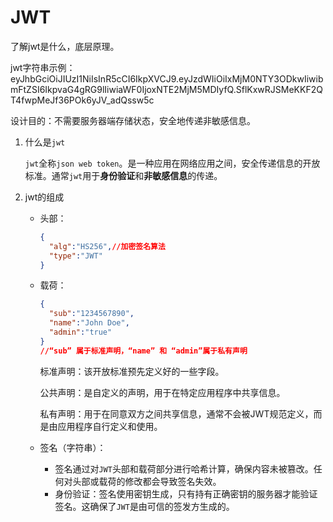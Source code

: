 # JWT

了解jwt是什么，底层原理。

jwt字符串示例：eyJhbGciOiJIUzI1NiIsInR5cCI6IkpXVCJ9.eyJzdWIiOiIxMjM0NTY3ODkwIiwibmFtZSI6IkpvaG4gRG9lIiwiaWF0IjoxNTE2MjM5MDIyfQ.SflKxwRJSMeKKF2QT4fwpMeJf36POk6yJV_adQssw5c

设计目的：不需要服务器端存储状态，安全地传递非敏感信息。

1. 什么是`jwt`

   `jwt`全称`json web token`。是一种应用在网络应用之间，安全传递信息的开放标准。通常`jwt`用于**身份验证**和**非敏感信息**的传递。

2. jwt的组成

   + 头部：

     ```json
     {
       "alg":"HS256",//加密签名算法
       "type":"JWT"
     }
     ```

     

   + 载荷：

     ```json
     {
       "sub":"1234567890",
       "name":"John Doe",
       "admin":"true"
     }
     //“sub” 属于标准声明，“name” 和 “admin”属于私有声明
     ```

     标准声明：该开放标准预先定义好的一些字段。

     公共声明：是自定义的声明，用于在特定应用程序中共享信息。

     私有声明：用于在同意双方之间共享信息，通常不会被JWT规范定义，而是由应用程序自行定义和使用。

   + 签名（字符串）：

     + 签名通过对`JWT`头部和载荷部分进行哈希计算，确保内容未被篡改。任何对头部或载荷的修改都会导致签名失效。
     + 身份验证：签名使用密钥生成，只有持有正确密钥的服务器才能验证签名。这确保了`JWT`是由可信的签发方生成的。
